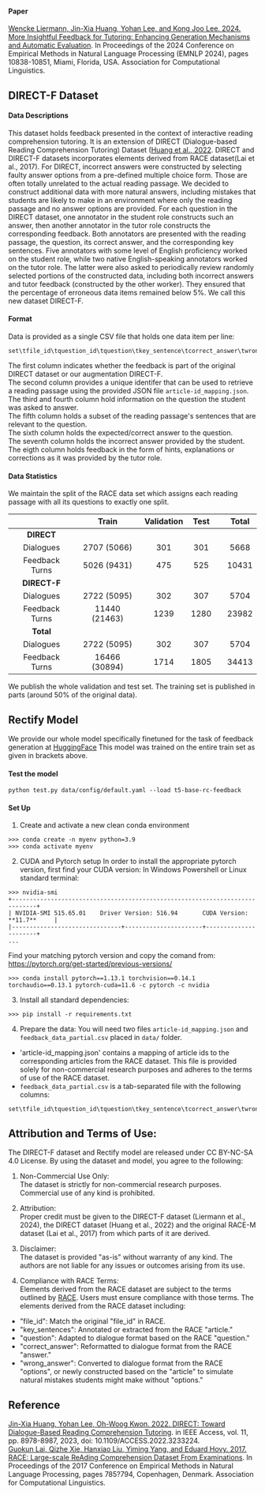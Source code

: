 #### Paper
[Wencke Liermann, Jin-Xia Huang, Yohan Lee, and Kong Joo Lee. 2024. More Insightful Feedback for Tutoring: Enhancing Generation Mechanisms and Automatic Evaluation](https://aclanthology.org/2024.emnlp-main.605/). In Proceedings of the 2024 Conference on Empirical Methods in Natural Language Processing (EMNLP 2024), pages 10838-10851, Miami, Florida, USA. Association for Computational Linguistics.

## DIRECT-F Dataset
#### Data Descriptions

This dataset holds feedback presented in the context of interactive reading comprehension tutoring. It is an extension of DIRECT (Dialogue-based Reading Comprehension Tutoring) Dataset ([Huang et al., 2022](https://ieeexplore.ieee.org/document/10003215). DIRECT and DIRECT-F datasets incorporates elements derived from RACE dataset(Lai et al., 2017). 
For DIRECT, incorrect answers were constructed by selecting faulty answer options from a pre-defined multiple choice form. Those are often totally unrelated to the actual reading passage. We decided to construct additional data with more natural answers, including mistakes that students are likely to make in an environment where only the reading passage and no answer options are provided. For each question in the DIRECT dataset, one annotator in the student role constructs such an answer, then another annotator in the tutor role constructs the corresponding feedback. Both annotators are presented with the reading passage, the question, its correct answer, and the corresponding key sentences. Five annotators with some level of English proficiency worked on the student role, while two native English-speaking annotators worked on the tutor role. The latter were also asked to periodically review randomly selected portions of the constructed data, including both incorrect answers and tutor feedback (constructed by the other worker). They ensured that the percentage of erroneous data items remained below 5%. We call this new dataset DIRECT-F.

#### Format
Data is provided as a single CSV file that holds one data item per line:
```
set\tfile_id\tquestion_id\tquestion\tkey_sentence\tcorrect_answer\twrong_answer\tfeedback
```
The first column indicates whether the feedback is part of the original DIRECT dataset or our augmentation DIRECT-F.  
The second column provides a unique identifer that can be used to retrieve a reading passage using the provided JSON file `article-id_mapping.json`.  
The third and fourth column hold information on the question the student was asked to answer.  
The fifth column holds a subset of the reading passage's sentences that are relevant to the question.  
The sixth column holds the expected/correct answer to the question.  
The seventh column holds the incorrect answer provided by the student.  
The eigth column holds feedback in the form of hints, explanations or corrections as it was provided by the tutor role.  

#### Data Statistics

We maintain the split of the RACE data set which assigns each reading passage with all its questions to exactly one split.

| | Train | Validation | Test | | Total |
| :---: | :---: | :---: | :---: | :-: | :---: |
| **DIRECT**  |   |   |   | |   |
| Dialogues | 2707 (5066) | 301 | 301 || 5668  |
| Feedback Turns | 5026 (9431) | 475 | 525 || 10431  |
| **DIRECT-F** |   |   |   | |   |
| Dialogues | 2722 (5095) | 302 | 307 || 5704 |
| Feedback Turns | 11440 (21463) | 1239 | 1280 || 23982 |
| **Total** |   |   |   | |   |
| Dialogues | 2722 (5095)  | 302  | 307  | | 5704  |
| Feedback Turns | 16466 (30894)  | 1714  | 1805  | | 34413  |

We publish the whole validation and test set. The training set is published in parts (around 50% of the original data).

## Rectify Model
We provide our whole model specifically finetuned for the task of feedback generation at [HuggingFace](https://huggingface.co/etri-lirs/t5-base-rc-feedback) This model was trained on the entire train set as given in brackets above.

#### Test the model
```
python test.py data/config/default.yaml --load t5-base-rc-feedback
```

#### Set Up
1. Create and activate a new clean conda environment
```
>>> conda create -n myenv python=3.9
>>> conda activate myenv
```

2. CUDA and Pytorch setup
In order to install the appropriate pytorch version, first find your CUDA version:
In Windows Powershell or Linux standard terminal:
```
>>> nvidia-smi
+-----------------------------------------------------------------------------+
| NVIDIA-SMI 515.65.01    Driver Version: 516.94       CUDA Version: **11.7**     |
|-------------------------------+----------------------+----------------------+
...
```

Find your matching pytorch version and copy the comand from:
https://pytorch.org/get-started/previous-versions/
```
>>> conda install pytorch==1.13.1 torchvision==0.14.1 torchaudio==0.13.1 pytorch-cuda=11.6 -c pytorch -c nvidia
```

3. Install all standard dependencies:
```
>>> pip install -r requirements.txt
```

4. Prepare the data:
You will need two files `article-id_mapping.json` and `feedback_data_partial.csv` placed in `data/` folder.  
- 'article-id_mapping.json' contains a mapping of article ids to the corresponding articles from the RACE dataset. This file is provided solely for non-commercial research purposes and adheres to the terms of use of the RACE dataset.
- `feedback_data_partial.csv` is a tab-separated file with the following columns:
```
set\tfile_id\tquestion_id\tquestion\tkey_sentence\tcorrect_answer\twrong_answer\tfeedback
```

## Attribution and Terms of Use:
The DIRECT-F dataset and Rectify model are released under CC BY-NC-SA 4.0 License. By using the dataset and model, you agree to the following:  

1. Non-Commercial Use Only:   
The dataset is strictly for non-commercial research purposes. Commercial use of any kind is prohibited.  
  
2. Attribution:   
Proper credit must be given to the DIRECT-F dataset (Liermann et al., 2024), the DIRECT dataset (Huang et al., 2022) and the original RACE-M dataset (Lai et al., 2017) from which parts of it are derived.  
  
3. Disclaimer:   
The dataset is provided "as-is" without warranty of any kind. The authors are not liable for any issues or outcomes arising from its use.  

4. Compliance with RACE Terms:   
Elements derived from the RACE dataset are subject to the terms outlined by [RACE](https://www.cs.cmu.edu/~glai1/data/race/#:~:text=notes). Users must ensure compliance with those terms.
The elements derived from the RACE dataset including:
- "file_id": Match the original "file_id" in RACE.
- "key_sentences": Annotated or extracted from the RACE "article."
- "question": Adapted to dialogue format based on the RACE "question."
- "correct_answer": Reformatted to dialogue format from the RACE "answer."
- "wrong_answer": Converted to dialogue format from the RACE "options", or newly constructed based on the "article" to simulate natural mistakes students might make without "options."

## Reference
[Jin-Xia Huang, Yohan Lee, Oh-Woog Kwon. 2022. DIRECT: Toward Dialogue-Based Reading Comprehension Tutoring](https://ieeexplore.ieee.org/document/10003215). in IEEE Access, vol. 11, pp. 8978-8987, 2023, doi: 10.1109/ACCESS.2022.3233224.  
[Guokun Lai, Qizhe Xie, Hanxiao Liu, Yiming Yang, and Eduard Hovy. 2017. RACE: Large-scale ReAding Comprehension Dataset From Examinations](https://aclanthology.org/D17-1082/). In Proceedings of the 2017 Conference on Empirical Methods in Natural Language Processing, pages 785?794, Copenhagen, Denmark. Association for Computational Linguistics.  
